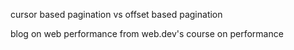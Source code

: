 
cursor based pagination vs offset based pagination

blog on web performance from web.dev's course on performance